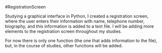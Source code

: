 #RegistrationScreen

Studying a graphical interface in Python, I created a registration screen, where the user enters their information with name, telephone number, biography, and this information is added to a text file. I will be adding more elements to the registration screen throughout my studies.

For now there is only one function (the one that adds information to the file), but, in the course of studies, other functions will be added.
